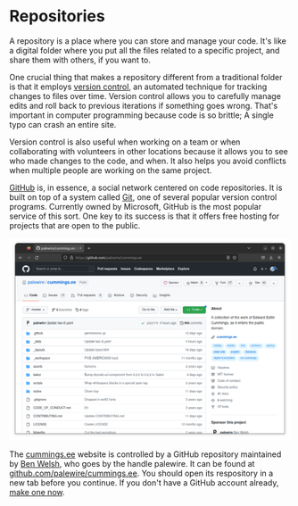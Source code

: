 ```{include} _templates/nav.html
```

# Repositories

A repository is a place where you can store and manage your code. It's like a digital folder where you put all the files related to a specific project, and share them with others, if you want to.

One crucial thing that makes a repository different from a traditional folder is that it employs [version control](https://en.wikipedia.org/wiki/Version_control), an automated technique for tracking changes to files over time. Version control allows you to carefully manage edits and roll back to previous iterations if something goes wrong. That's important in computer programming because code is so brittle; A single typo can crash an entire site.

Version control is also useful when working on a team or when collaborating with volunteers in other locations because it allows you to see who made changes to the code, and when. It also helps you avoid conflicts when multiple people are working on the same project.

[GitHub](https://en.wikipedia.org/wiki/GitHub) is, in essence, a social network centered on code repositories. It is built on top of a system called [Git](https://en.wikipedia.org/wiki/Git), one of several popular version control programs. Currently owned by Microsoft, GitHub is the most popular service of this sort. One key to its success is that it offers free hosting for projects that are open to the public.

[![github.com/palewire/cummings.ee](_static/img/cummings-repo.png)](https://github.com/palewire/cummings.ee)

The [cummings.ee](https://cummings.ee) website is controlled by a GitHub repository maintained by [Ben Welsh](https://palewi.re/who-is-ben-welsh/), who goes by the handle palewire. It can be found at [github.com/palewire/cummings.ee](https://github.com/palewire/cummings.ee). You should open its respository in a new tab before you continue. If you don't have a GitHub account already, [make one now](https://github.com/join).
